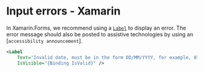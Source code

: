 # Input errors - Xamarin

In Xamarin.Forms, we recommend using a [`Label`](https://learn.microsoft.com/en-us/xamarin/xamarin-forms/user-interface/text/label) to display an error. The error message should also be posted to assistive technologies by using an [`accessibility announcement`].

```xml
<Label
    Text="Invalid date, must be in the form DD/MM/YYYY, for example, 01/01/2000"
    IsVisible="{Binding IsValid}" />
```
